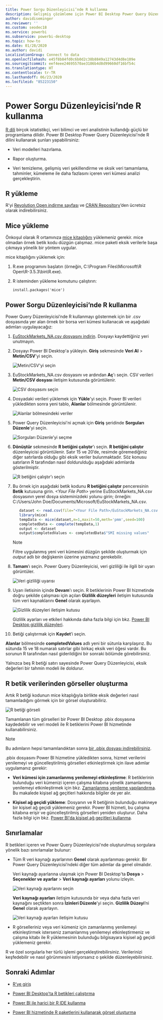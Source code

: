 ```yaml
---
title: Power Sorgu Düzenleyicisi’nde R kullanma
description: Gelişmiş çözümleme için Power BI Desktop Power Query Düzenleyicisi'nde R programlama dilini kullanın.
author: davidiseminger
ms.reviewer: ''
ms.custom: seodec18
ms.service: powerbi
ms.subservice: powerbi-desktop
ms.topic: how-to
ms.date: 01/28/2020
ms.author: davidi
LocalizationGroup: Connect to data
ms.openlocfilehash: e45f8b84fd0c6b0d2c38b8849a12743d4d8e109e
ms.sourcegitcommit: eef4eee24695570ae3186b4d8d99660df16bf54c
ms.translationtype: HT
ms.contentlocale: tr-TR
ms.lasthandoff: 06/23/2020
ms.locfileid: "85223150"
---
```

# <a name="use-r-in-power-query-editor"></a>Power Sorgu Düzenleyicisi’nde R kullanma

[R dili](https://mran.microsoft.com/documents/what-is-r) birçok istatistikçi, veri bilimci ve veri analistinin kullandığı güçlü bir programlama dilidir. Power BI Desktop Power Query Düzenleyicisi'nde R dilini kullanarak şunları yapabilirsiniz:

* Veri modelleri hazırlama.

* Rapor oluşturma.

* Veri temizleme, gelişmiş veri şekillendirme ve sksik veri tamamlama, tahminler, kümeleme ile daha fazlasını içeren veri kümesi analizi gerçekleştirin.  

## <a name="install-r"></a>R yükleme

R'yi [Revolution Open indirme sayfası](https://mran.revolutionanalytics.com/download/) ve [CRAN Repository](https://cran.r-project.org/bin/windows/base/)’den ücretsiz olarak indirebilirsiniz.

## <a name="install-mice"></a>Mice yükleme

Önkoşul olarak R ortamınıza [mice kitaplığını](https://www.rdocumentation.org/packages/mice/versions/3.5.0/topics/mice) yüklemeniz gerekir. mice olmadan örnek betik kodu düzgün çalışmaz. mice paketi eksik verilerle başa çıkmaya yönelik bir yöntem uygular.

mice kitaplığını yüklemek için:

1. R.exe programını başlatın (örneğin, C:\Program Files\Microsoft\R Open\R-3.5.3\bin\R.exe).  

2. R isteminden yükleme komutunu çalıştırın:

   ``` 
   install.packages('mice') 
   ```

## <a name="use-r-in-power-query-editor"></a>Power Sorgu Düzenleyicisi’nde R kullanma

Power Query Düzenleyicisi’nde R kullanmayı göstermek için bir .csv dosyasında yer alan örnek bir borsa veri kümesi kullanacak ve aşağıdaki adımları uygulayacağız:

1. [EuStockMarkets_NA.csv dosyasını indirin](https://download.microsoft.com/download/F/8/A/F8AA9DC9-8545-4AAE-9305-27AD1D01DC03/EuStockMarkets_NA.csv). Dosyayı kaydettiğiniz yeri unutmayın.

1. Dosyayı Power BI Desktop'a yükleyin. **Giriş** sekmesinde **Veri Al** > **Metin/CSV**'yi seçin.

   ![Metin/CSV'yi seçin](media/desktop-r-in-query-editor/r-in-query-editor_1.png)

1. EuStockMarkets_NA.csv dosyasını ve ardından **Aç**'ı seçin. CSV verileri **Metin/CSV dosyası** iletişim kutusunda görüntülenir.

   ![CSV dosyasını seçin](media/desktop-r-in-query-editor/r-in-query-editor_2.png)

1. Dosyadaki verileri yüklemek için **Yükle**'yi seçin. Power BI verileri yükledikten sonra yeni tablo, **Alanlar** bölmesinde görüntülenir.

   ![Alanlar bölmesindeki veriler](media/desktop-r-in-query-editor/r-in-query-editor_3.png)

1. Power Query Düzenleyicisi'ni açmak için **Giriş** şeridinde **Sorguları Düzenle**'yi seçin.

   ![Sorguları Düzenle’yi seçme](media/desktop-r-in-query-editor/r-in-query-editor_4.png)

1. **Dönüştür** sekmesinde **R betiğini çalıştır**'ı seçin. **R betiğini çalıştır** düzenleyicisi görüntülenir. Satır 15 ve 20’de, resimde göremediğiniz diğer satırlarda olduğu gibi eksik veriler bulunmaktadır. Söz konusu satırların R tarafından nasıl doldurulduğu aşağıdaki adımlarda gösterilmiştir.

   ![R betiğini çalıştır'ı seçin](media/desktop-r-in-query-editor/r-in-query-editor_5d.png)

1. Bu örnek için aşağıdaki betik kodunu **R betiğini çalıştır** penceresinin **Betik** kutusuna girin. *&lt;Your File Path&gt;* yerine EuStockMarkets_NA.csv dosyasının yerel dosya sisteminizdeki yolunu girin; örneğin: C:/Users/John Doe/Documents/Microsoft/EuStockMarkets_NA.csv.

    ```r
       dataset <- read.csv(file="<Your File Path>/EuStockMarkets_NA.csv", header=TRUE, sep=",")
       library(mice)
       tempData <- mice(dataset,m=1,maxit=50,meth='pmm',seed=100)
       completedData <- complete(tempData,1)
       output <- dataset
       output$completedValues <- completedData$"SMI missing values"
    ```

    > [!NOTE]
    > Filtre uygulanmış yeni veri kümesini düzgün şekilde oluşturmak için *output* adlı bir değişkenin üzerine yazmanız gerekebilir.

7. **Tamam**’ı seçin. Power Query Düzenleyicisi, veri gizliliği ile ilgili bir uyarı görüntüler.

   ![Veri gizliliği uyarısı](media/desktop-r-in-query-editor/r-in-query-editor_6.png)
8. Uyarı iletisinin içinde **Devam**'ı seçin. R betiklerinin Power BI hizmetinde doğru şekilde çalışması için açılan **Gizlilik düzeyleri** iletişim kutusunda tüm veri kaynaklarını **Genel** olarak ayarlayın. 

   ![Gizlilik düzeyleri iletişim kutusu](media/desktop-r-in-query-editor/r-in-query-editor_7.png)

   Gizlilik ayarları ve etkileri hakkında daha fazla bilgi için bkz. [Power BI Desktop gizlilik düzeyleri](../admin/desktop-privacy-levels.md).

 9. Betiği çalıştırmak için **Kaydet**’i seçin. 

   **Alanlar** bölmesinde **completedValues** adlı yeni bir sütunla karşılaşırız. Bu sütunda 15 ve 18 numaralı satırlar gibi birkaç eksik veri öğesi vardır. Bu sorunun R tarafından nasıl giderildiğini bir sonraki bölümde görebilirsiniz.

   Yalnızca beş R betiği satırı sayesinde Power Query Düzenleyicisi, eksik değerleri bir tahmin modeli ile doldurur.

## <a name="create-visuals-from-r-script-data"></a>R betik verilerinden görseller oluşturma

Artık R betiği kodunun mice kitaplığıyla birlikte eksik değerleri nasıl tamamladığını görmek için bir görsel oluşturabiliriz.

![R betiği görseli](media/desktop-r-in-query-editor/r-in-query-editor_8a.png)

Tamamlanan tüm görselleri bir Power BI Desktop .pbix dosyasına kaydedebilir ve veri modeli ile R betiklerini Power BI hizmetinde kullanabilirsiniz.

> [!NOTE]
> Bu adımların hepsi tamamlandıktan sonra [bir .pbix dosyası indirebilirsiniz](https://download.microsoft.com/download/F/8/A/F8AA9DC9-8545-4AAE-9305-27AD1D01DC03/Complete%20Values%20with%20R%20in%20PQ.pbix).

.pbix dosyasını Power BI hizmetine yükledikten sonra, hizmet verilerini yenilemeyi ve güncelleştirilmiş görselleri etkinleştirmek için ilave adımlar uygulamanız gerekir:  

* **Veri kümesi için zamanlanmış yenilemeyi etkinleştirme**: R betiklerinin bulunduğu veri kümenizi içeren çalışma kitabına yönelik zamanlanmış yenilemeyi etkinleştirmek için bkz. [Zamanlanmış yenileme yapılandırma](refresh-scheduled-refresh.md). Bu makalede kişisel ağ geçitleri hakkında bilgiler de yer alır.

* **Kişisel ağ geçidi yükleme**: Dosyanın ve R betiğinin bulunduğu makineye bir kişisel ağ geçidi yüklemeniz gerekir. Power BI hizmeti, bu çalışma kitabına erişir ve güncelleştirilmiş görselleri yeniden oluşturur. Daha fazla bilgi için bkz. [Power BI'da kişisel ağ geçitleri kullanma](service-gateway-personal-mode.md).

## <a name="limitations"></a>Sınırlamalar

R betikleri içeren ve Power Query Düzenleyicisi'nde oluşturulmuş sorgulara yönelik bazı sınırlamalar bulunur:

* Tüm R veri kaynağı ayarlarının **Genel** olarak ayarlanması gerekir. Bir Power Query Düzenleyicisi’ndeki diğer tüm adımlar da genel olmalıdır. 

   Veri kaynağı ayarlarına ulaşmak için Power BI Desktop'ta **Dosya** > **Seçenekler ve ayarlar** > **Veri kaynağı ayarları** yolunu izleyin.

   ![Veri kaynağı ayarlarını seçin](media/desktop-r-in-query-editor/r-in-query-editor_9.png)

   **Veri kaynağı ayarları** iletişim kutusunda bir veya daha fazla veri kaynağını seçtikten sonra **İzinleri Düzenle**'yi seçin. **Gizlilik Düzeyi**’ni **Genel** olarak ayarlayın.

   ![Veri kaynağı ayarları iletişim kutusu](media/desktop-r-in-query-editor/r-in-query-editor_10.png)  
  
* R görselleriniz veya veri kümeniz için zamanlanmış yenilemeyi etkinleştirmek isterseniz zamanlanmış yenilemeyi etkinleştirmeniz ve çalışma kitabı ile R yüklemesinin bulunduğu bilgisayara kişisel ağ geçidi yüklemeniz gerekir. 

R ve özel sorgularla her türlü işlemi gerçekleştirebilirsiniz. Verilerinizi keşfedebilir ve nasıl görünmesini istiyorsanız o şekilde düzenleyebilirsiniz.

## <a name="next-steps"></a>Sonraki Adımlar

* [R’ye giriş](https://mran.microsoft.com/documents/what-is-r) 

* [Power BI Desktop'ta R betikleri çalıştırma](desktop-r-scripts.md) 

* [Power BI ile harici bir R IDE kullanma](desktop-r-ide.md) 

* [Power BI hizmetinde R paketlerini kullanarak görsel oluşturma](service-r-packages-support.md)
